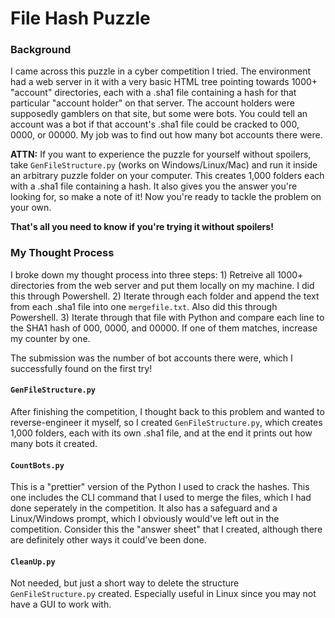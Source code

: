 # File Hash Puzzle

### Background

I came across this puzzle in a cyber competition I tried. The environment had a web server in it with a very basic HTML tree pointing towards 1000+ "account" directories, each with a .sha1 file containing a hash for that particular "account holder" on that server. The account holders were supposedly gamblers on that site, but some were bots. You could tell an account was a bot if that account's .sha1 file could be cracked to 000, 0000, or 00000. My job was to find out how many bot accounts there were.

__ATTN:__ If you want to experience the puzzle for yourself without spoilers, take `GenFileStructure.py` (works on Windows/Linux/Mac) and run it inside an arbitrary puzzle folder on your computer. This creates 1,000 folders each with a .sha1 file containing a hash. It also gives you the answer you're looking for, so make a note of it! Now you're ready to tackle the problem on your own.

__That's all you need to know if you're trying it without spoilers!__

### My Thought Process

I broke down my thought process into three steps: 1) Retreive all 1000+ directories from the web server and put them locally on my machine. I did this through Powershell. 2) Iterate through each folder and append the text from each .sha1 file into one `mergefile.txt`. Also did this through Powershell. 3) Iterate through that file with Python and compare each line to the SHA1 hash of 000, 0000, and 00000. If one of them matches, increase my counter by one.

The submission was the number of bot accounts there were, which I successfully found on the first try!

#### `GenFileStructure.py`

After finishing the competition, I thought back to this problem and wanted to reverse-engineer it myself, so I created `GenFileStructure.py`, which creates 1,000 folders, each with its own .sha1 file, and at the end it prints out how many bots it created.

#### `CountBots.py`

This is a "prettier" version of the Python I used to crack the hashes. This one includes the CLI command that I used to merge the files, which I had done seperately in the competition. It also has a safeguard and a Linux/Windows prompt, which I obviously would've left out in the competition. Consider this the "answer sheet" that I created, although there are definitely other ways it could've been done.

#### `CleanUp.py`

Not needed, but just a short way to delete the structure `GenFileStructure.py` created. Especially useful in Linux since you may not have a GUI to work with.
